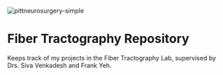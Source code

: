 
![pittneurosurgery-simple](https://github.com/manovarmani/tractography/assets/142830163/c6111043-0350-4a13-909d-0d605f69563c)


# Fiber Tractography Repository
Keeps track of my projects in the Fiber Tractography Lab, supervised by Drs. Siva Venkadesh and Frank Yeh.
